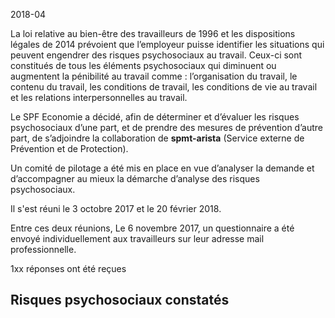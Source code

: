 <link rel='stylesheet' href='Ulysses.css'>

<p class="tagit">2018-04</p>

La loi relative au bien-être des travailleurs de 1996 et les dispositions légales de 2014 prévoient que l’employeur puisse identifier les situations qui peuvent engendrer des risques psychosociaux au travail. 
Ceux-ci sont constitués de tous les éléments psychosociaux qui diminuent ou augmentent la pénibilité au travail comme : l’organisation du travail, le contenu du travail, les conditions de travail, les conditions 
de vie au travail et les relations interpersonnelles au travail.  

Le SPF Economie a décidé, afin de déterminer et d’évaluer les risques psychosociaux d’une part, et de prendre des mesures de prévention d’autre part, de s’adjoindre la collaboration de **spmt-arista** (Service externe de Prévention et de Protection).  

Un comité de pilotage a été mis en place en vue d’analyser la demande et d’accompagner au mieux la démarche d’analyse des risques psychosociaux.  

Il s'est réuni le 3 octobre 2017 et le 20 février 2018.

Entre ces deux réunions, Le 6 novembre 2017, un questionnaire a été envoyé individuellement aux travailleurs sur leur adresse 
mail professionnelle.

<p class="tagit">1xx réponses ont été reçues</p>

## Risques psychosociaux constatés




